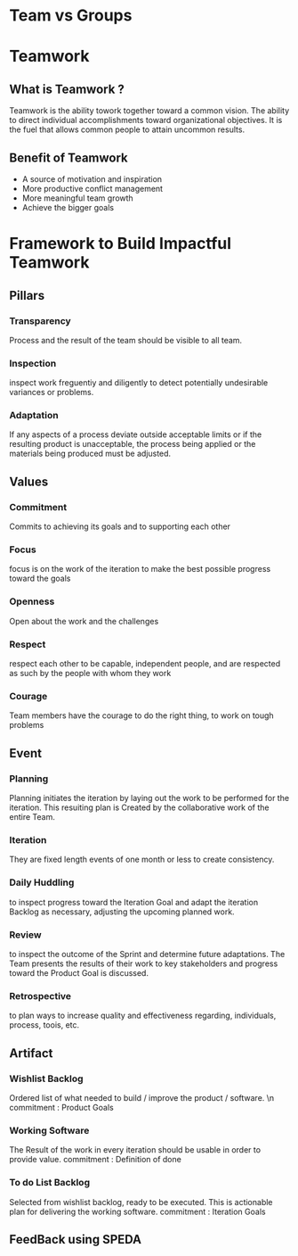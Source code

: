 # Team vs Groups


# Teamwork

## What is Teamwork ?
Teamwork is the ability towork together toward a common vision. 
The ability to direct individual accomplishments toward organizational objectives. 
It is the fuel that allows common people to attain uncommon results. 

## Benefit of Teamwork
- A source of motivation and inspiration
- More productive conflict management
- More meaningful team growth
- Achieve the bigger goals


# Framework to Build Impactful Teamwork

## Pillars
### Transparency 
Process and the result of the team should be visible to all team. 
### Inspection 
inspect work freguentiy and diligently to detect potentially undesirable variances or problems. 
### Adaptation 
If any aspects of a process deviate outside acceptable limits or if the resulting product is unacceptable, the process being applied or the materials being produced must be adjusted.

## Values
### Commitment 
Commits to achieving its goals and to supporting each other 
### Focus 
focus is on the work of the iteration to make the best possible progress toward the goals 
### Openness 
Open about the work and the challenges
### Respect 
respect each other to be capable, independent people, and are respected as such by the people with whom they work 
### Courage 
Team members have the courage to do the right thing, to work on tough problems

## Event
### Planning 
Planning initiates the iteration by laying out the work to be performed for the iteration. This resuiting plan is Created by the collaborative work of the entire Team.
### Iteration 
They are fixed length events of one month or less to create consistency.
### Daily Huddling 
to inspect progress toward the Iteration Goal and adapt the iteration Backlog as necessary, adjusting the upcoming planned work.
### Review 
to inspect the outcome of the Sprint and determine future adaptations. The Team presents the results of their work to key stakeholders and progress toward the Product Goal is discussed. 
### Retrospective 
to plan ways to increase quality and effectiveness regarding, individuals, process, toois, etc.

## Artifact
### Wishlist Backlog 
Ordered Iist of what needed to build / improve the product / software.
\n commitment : Product Goals 
### Working Software 
The Result of the work in every iteration should be usable in order to provide value. 
commitment : Definition of done
### To do List Backlog 
Selected from wishlist backlog, ready to be executed. This is actionable plan for delivering the working software.
commitment : Iteration Goals

## FeedBack using SPEDA

